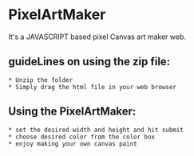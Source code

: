 # PixelArtMaker
It's a JAVASCRIPT based pixel Canvas art maker web.
## guideLines on using the zip file:
```
* Unzip the folder
* Simply drag the html file in your web browser
```
## Using the PixelArtMaker:
```
* set the desired width and height and hit submit
* choose desired color from the color box
* enjoy making your own canvas paint
```
